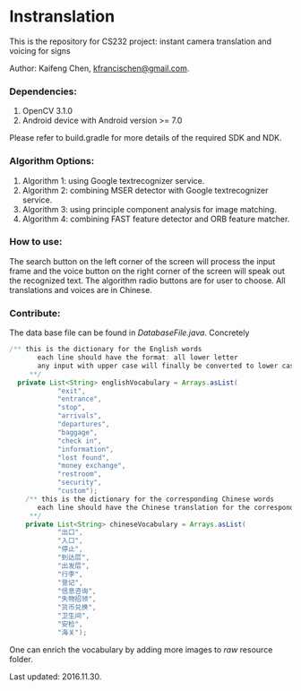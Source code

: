 # __Instranslation__
This is the repository for CS232 project: instant camera translation and voicing for signs

Author: Kaifeng Chen, <kfrancischen@gmail.com>.

### Dependencies:
1. OpenCV 3.1.0
2. Android device with Android version >= 7.0

Please refer to build.gradle for more details of the required SDK and NDK.

### Algorithm Options:
1. Algorithm 1: using Google textrecognizer service.
2. Algorithm 2: combining MSER detector with Google textrecognizer service.
3. Algorithm 3: using principle component analysis for image matching.
4. Algorithm 4: combining FAST feature detector and ORB feature matcher.

### How to use:
The search button on the left corner of the screen will process the input frame and the voice button on the right corner of the screen will speak out the recognized text. The algorithm radio buttons are for user to choose. All translations and voices are in Chinese.

### Contribute:
The data base file can be found in _DatabaseFile.java_. Concretely
```java
/** this is the dictionary for the English words
       each line should have the format: all lower letter
       any input with upper case will finally be converted to lower case
     **/
  private List<String> englishVocabulary = Arrays.asList(
            "exit",
            "entrance",
            "stop",
            "arrivals",
            "departures",
            "baggage",
            "check in",
            "information",
            "lost found",
            "money exchange",
            "restroom",
            "security",
            "custom");
    /** this is the dictionary for the corresponding Chinese words
       each line should have the Chinese translation for the corresponding lines of the englishVocabulary
     **/
    private List<String> chineseVocabulary = Arrays.asList(
            "出口",
            "入口",
            "停止",
            "到达层",
            "出发层",
            "行李",
            "登记",
            "信息咨询",
            "失物招领",
            "货币兑换",
            "卫生间",
            "安检",
            "海关");
```

One can enrich the vocabulary by adding more images to _raw_ resource folder.

Last updated: 2016.11.30.

